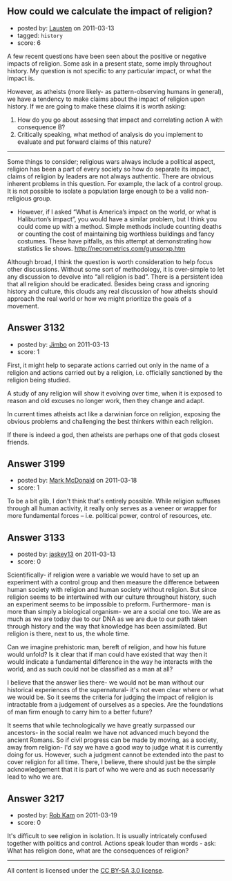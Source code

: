 ## How could we calculate the impact of religion?

- posted by: [Lausten](https://stackexchange.com/users/-1/584-lausten) on 2011-03-13
- tagged: `history`
- score: 6

A few recent questions have been seen about the positive or negative impacts of religion. Some ask in a present state, some imply throughout history. My question is not specific to any particular impact, or what the impact is. 

However, as atheists (more likely- as pattern-observing humans in general), we have a tendency to make claims about the impact of religion upon history. If we are going to make these claims it is worth asking:

 1. How do you go about assesing that impact and correlating action A with consequence B? 
 2. Critically speaking, what method of analysis do you  implement to evaluate and put forward claims of this nature?


----------


Some things to consider; religious wars always include a political aspect, religion has been a part of every society so how do separate its impact, claims of religion by leaders are not always authentic. There are obvious inherent problems in this question. For example, the lack of a control group. It is not possible to isolate a population large enough to be a valid non-religious group. 

 - However, if I asked “What is America’s impact on the world, or what is Haliburton’s impact”, you would have a similar problem, but I think you could come up with a method. Simple methods include counting deaths or counting the cost of maintaining big worthless buildings and fancy costumes. These have pitfalls, as this attempt at demonstrating how statistics lie shows. http://necrometrics.com/gunsorxp.htm

Although broad, I think the question is worth consideration to help focus other discussions. Without some sort of methodology, it is over-simple to let any discussion to devolve into “all religion is bad”. There is a persistent idea that all religion should be eradicated. Besides being crass and ignoring history and culture, this clouds any real discussion of how atheists should approach the real world or how we might prioritize the goals of a movement.


## Answer 3132

- posted by: [Jimbo](https://stackexchange.com/users/-1/1258-jimbo) on 2011-03-13
- score: 1

First, it might help to separate actions carried out only in the name of a religion and actions carried out by a religion, i.e. officially sanctioned by the religion being studied.

A study of any religion will show it evolving over time, when it is exposed to reason and old excuses no longer work, then they change and adapt.

In current times atheists act like a darwinian force on religion, exposing the obvious problems and challenging the best thinkers within each religion.

If there is indeed a god, then atheists are perhaps one of that gods closest friends. 


## Answer 3199

- posted by: [Mark McDonald](https://stackexchange.com/users/-1/1298-mark-mcdonald) on 2011-03-18
- score: 1

To be a bit glib, I don't think that's entirely possible. While religion suffuses through all human activity, it really only serves as a veneer or wrapper for more fundamental forces – i.e. political power, control of resources, etc. 


## Answer 3133

- posted by: [jaskey13](https://stackexchange.com/users/-1/1107-jaskey13) on 2011-03-13
- score: 0

Scientifically- if religion were a variable we would have to set up an experiment with a control group and then measure the difference between human society with religion and human society without religion. But since religion seems to be intertwined with our culture throughout history, such an experiment seems to be impossible to preform.
Furthermore- man is more than simply a biological organism- we are a social one too. We are as much as we are today due to our DNA as we are due to our path taken through history and the way that knowledge has been assimilated. But religion is there, next to us, the whole time.

Can we imagine prehistoric man, bereft of religion, and how his future would unfold? Is it clear that if man could have existed that way then it would indicate a fundamental difference in the way he interacts with the world, and as such could not be classified as a man at all?
 
I believe that the answer lies there- we would not be man without our historical experiences of the supernatural- it's not even clear where or what we would be.
So it seems the criteria for judging the impact of religion is intractable from a judgement of ourselves as a species. Are the foundations of man firm enough to carry him to a better future?

It seems that while technologically we have greatly surpassed our ancestors- in the social realm we have not advanced much beyond the ancient Romans. So if civil progress can be made by moving, as a society, away from religion- I'd say we have a good way to judge what it is currently doing for us. However, such a judgment cannot be extended into the past to cover religion for all time. There, I believe, there should just be the simple acknowledgement that it is part of who we were and as such necessarily lead to who we are.  
 


## Answer 3217

- posted by: [Rob Kam](https://stackexchange.com/users/-1/612-rob-kam) on 2011-03-19
- score: 0

It's difficult to see religion in isolation. It is usually intricately confused together with politics and control. Actions speak louder than words - ask: What has religion done, what are the consequences of religion?



---

All content is licensed under the [CC BY-SA 3.0 license](https://creativecommons.org/licenses/by-sa/3.0/).
